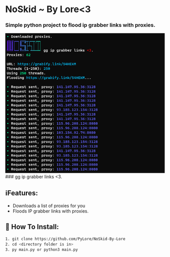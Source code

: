 # NoSkid ~ By Lore<3

### Simple python project to flood ip grabber links with proxies.

![Screenshot](Screenshot.png)### gg ip grabber links <3.

## ℹ️Features:
* Downloads a list of proxies for you
* Floods IP grabber links with proxies.

## 🔌 How To Install:
```bash
1. git clone https://github.com/PyLore/NoSkid-By-Lore
2. cd <directory folder is in>
3. py main.py or python3 main.py
```
